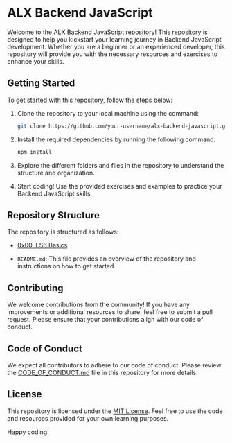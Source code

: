 # ALX Backend JavaScript

Welcome to the ALX Backend JavaScript repository! This repository is designed to help you kickstart your learning journey in Backend JavaScript development. Whether you are a beginner or an experienced developer, this repository will provide you with the necessary resources and exercises to enhance your skills.

## Getting Started

To get started with this repository, follow the steps below:

1. Clone the repository to your local machine using the command:

    ```bash
    git clone https://github.com/your-username/alx-backend-javascript.git
    ```

2. Install the required dependencies by running the following command:

    ```bash
    npm install
    ```

3. Explore the different folders and files in the repository to understand the structure and organization.

4. Start coding! Use the provided exercises and examples to practice your Backend JavaScript skills.

## Repository Structure

The repository is structured as follows:

* [0x00. ES6 Basics](./0x00-ES6_basic/)
<!-- * [0x01. ES6 Promises](./0x01-ES6_promise/)
* [0x02. ES6 classes](./0x02-ES6_classes/)
* [0x03. ES6 data manipulation](./0x03-ES6_data_manipulation/)
* [0x04. Typescript](./0x04-TypeScript/)
* [0x05. NodeJS Basics](./0x05-Node_JS_basic/)
* [0x06. Unittests in JS](./0x06-unittests_in_js/) -->

* `README.md`: This file provides an overview of the repository and instructions on how to get started.

## Contributing

We welcome contributions from the community! If you have any improvements or additional resources to share, feel free to submit a pull request. Please ensure that your contributions align with our code of conduct.

## Code of Conduct

We expect all contributors to adhere to our code of conduct. Please review the [CODE_OF_CONDUCT.md](./CODE_OF_CONDUCT.md) file in this repository for more details.

## License

This repository is licensed under the [MIT License](./LICENSE). Feel free to use the code and resources provided for your own learning purposes.

Happy coding!
